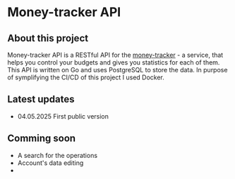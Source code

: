# Money-tracker API
## About this project
Money-tracker API is a RESTful API for the [money-tracker](https://money-tracker.mysterios-hatter.engineer) - a service, that helps you control your budgets and gives you statistics for each of them. 
This API is written on Go and uses PostgreSQL to store the data. In purpose of symplifying the CI/CD of this project I used Docker.
## Latest updates
- 04.05.2025 First public version
## Comming soon
- A search for the operations
- Account's data editing
- 
